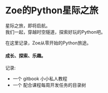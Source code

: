 # Zoe的Python星际之旅


星际之旅，即将启航。  
我们一起，穿越时空隧道，探索好玩的Python吧。


在这里记录，Zoe从零开始的Python旅途。   

#### 成长、探索、乐趣。


 记录:
- 一个 gitbook 小小私人教程
- 一个 配合课程每周开发任务的目录树
